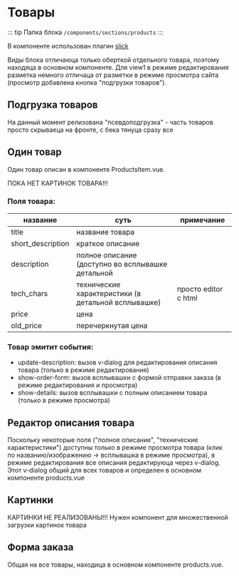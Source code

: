 # Товары

::: tip Папка блока
`/components/sections/products`
:::

В компоненте использован плагин [slick](/plugins/vue-slick.md)

Виды блока отличаюца только оберткой отдельного товара, поэтому находяца в основном компоненте. Для view1 в режиме редактирования разметка немного отличаца от разметки в режиме просмотра сайта (просмотр добавлена кнопка "подгрузки товаров").

## Подгрузка товаров

На данный момент релизована "псевдоподгрузка" - часть товаров просто скрываеца на фронте, с бека тянуца сразу все

## Один товар

Один товар описан в компоненте ProductsItem.vue.

ПОКА НЕТ КАРТИНОК ТОВАРА!!!

### Поля товара:

| название          | суть                                                | примечание           |
| ----------------- | --------------------------------------------------- | -------------------- |
| title             | название товара                                     |                      |
| short_description | краткое описание                                    |                      |
| description       | полное описание (доступно во всплывашке детальной   |                      |
| tech_chars        | технические характеристики (в детальной всплывашке) | просто editor с html |
| price             | цена                                                |                      |
| old_price         | перечеркнутая цена                                  |                      |

### Товар эмитит события:

- update-description: вызов v-dialog для редактирования описания товара (только в режиме редактирования)
- show-order-form: вызов всплывашки с формой отправки заказа (в режиме редактирования и просмотра)
- show-details: вызов всплывашки с полным описанием товара (только в режиме просмотра)

## Редактор описания товара

Поскольку некоторые поля ("полное описание", "технические характеристики") доступны только в режиме просмотра товара (клик по названию/изображению -> всплывашка в режиме просмотра), в режиме редактирования все описания редактируюца через v-dialog. Этот v-dialog общий для всех товаров и определен в основном компоненте products.vue

## Картинки

КАРТИНКИ НЕ РЕАЛИЗОВАНЫ!!! Нужен компонент для множественной загрузки картинок товара

## Форма заказа

Общая на все товары, находица в основном компоненте products.vue.

